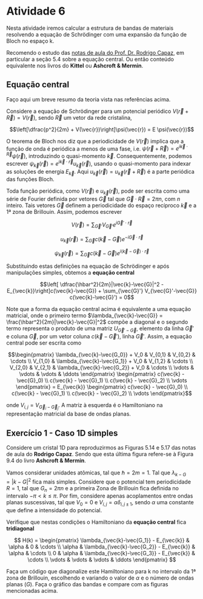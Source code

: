 # Atividade 6

Nesta atividade iremos calcular a estrutura de bandas de materiais resolvendo a equação de Schrödinger com uma expansão da função de Bloch no espaço k.

Recomendo o estudo das [notas de aula do Prof. Dr. Rodrigo Capaz](https://www.if.ufrj.br/~capaz/fmc/cap5-eletrons.pdf#page=21.08), em particular a seção 5.4 sobre a equação central. Ou então conteúdo equivalente nos livros do **Kittel** ou **Ashcroft & Mermin**.

## Equação central

Faço aqui um breve resumo da teoria vista nas referências acima.

Considere a equação de Schrödinger para um potencial periódico $V(\vec{r}+\vec{R}) = V(\vec{r})$, sendo $\vec{R}$ um vetor da rede cristalina,

$$\left[\dfrac{p^2}{2m} + V(\vec{r})\right]\psi(\vec{r}) = E \psi(\vec{r})$$

O teorema de Bloch nos diz que a periodicidade de $V(\vec{r})$ implica que a função de onda é periódica a menos de uma fase, i.e. $\psi(\vec{r}+\vec{R}) = e^{i\vec{k}\cdot\vec{R}}\psi(\vec{r})$, introduzindo o quasi-momento $\vec{k}$. Consequentemente, podemos escrever $\psi_{\vec{k}}(\vec{r}) = e^{i\vec{k}\cdot\vec{r}} u_{\vec{k}}(\vec{r})$, usando o quasi-momento para indexar as soluções de energia $E_{\vec{k}}$. Aqui $u_{\vec{k}}(\vec{r}) = u_{\vec{k}}(\vec{r}+\vec{R})$ é a parte periódica das funções Bloch.

Toda função periódica, como $V(\vec{r})$ e $u_{\vec{k}}(\vec{r})$, pode ser escrita como uma série de Fourier definida por vetores $\vec{G}$ tal que $\vec{G}\cdot\vec{R} = 2\pi n$, com $n$ inteiro. Tais vetores $\vec{G}$ definem a periodicidade do espaço recíproco $\vec{k}$ e a 1ª zona de Brillouin. Assim, podemos escrever

$$V(\vec{r}) = \sum_{\vec{G}'} V_{\vec{G}'} e^{i\vec{G}'\cdot\vec{r}}$$

$$u_{\vec{k}}(\vec{r}) = \sum_{\vec{G}} c(\vec{k}-\vec{G}) e^{-i\vec{G}\cdot\vec{r}}$$

$$\psi_{\vec{k}}(\vec{r}) = \sum_{\vec{G}} c(\vec{k}-\vec{G}) e^{i(\vec{k}-\vec{G})\cdot\vec{r}}$$

Substituindo estas definições na equação de Schrödinger e após manipulações simples, obtemos a **equação central**

$$\left[ \dfrac{\hbar^2}{2m}|\vec{k}-\vec{G}|^2 -E_{\vec{k}}\right]c(\vec{k}-\vec{G}) + \sum_{\vec{G}'} V_{\vec{G}'-\vec{G}} c(\vec{k}-\vec{G}') = 0$$

Note que a forma da equação central acima é equivalente a uma equação matricial, onde o primeiro termo $\lambda_{\vec{k}-\vec{G}} = \frac{\hbar^2}{2m}|\vec{k}-\vec{G}|^2$ compõe a diagonal e o segundo termo representa o produto de uma matriz $U_{\vec{G}'-\vec{G}}$, elemento da linha $\vec{G}'$ e coluna $\vec{G}$, por um vetor coluna $c(\vec{k}-\vec{G}')$, linha $\vec{G}'$. Assim, a equação central pode ser escrita como

```math
\begin{pmatrix}
\lambda_{\vec{k}-\vec{G_0}} + V_0 & V_{0,1} & V_{0,2} & \cdots
\\
V_{1,0} & \lambda_{\vec{k}-\vec{G_1}} + V_0 & V_{1,2} & \cdots
\\
V_{2,0} & V_{2,1} & \lambda_{\vec{k}-\vec{G_2}} + V_0 & \cdots
\\
\vdots & \vdots & \vdots & \ddots
\end{pmatrix}
\begin{pmatrix}
c(\vec{k} - \vec{G}_0)
\\
c(\vec{k} - \vec{G}_1)
\\
c(\vec{k} - \vec{G}_2)
\\
\vdots
\end{pmatrix}
= E_{\vec{k}}
\begin{pmatrix}
c(\vec{k} - \vec{G}_0)
\\
c(\vec{k} - \vec{G}_1)
\\
c(\vec{k} - \vec{G}_2)
\\
\vdots
\end{pmatrix}
```

onde $V_{i,j} = V_{\vec{G}_i-\vec{G}_j}$. A matriz à esquerda é o Hamiltoniano na representação matricial da base de ondas planas.

## Exercício 1 - Caso 1D simples

Considere um cristal 1D para reproduzirmos as Figuras 5.14 e 5.17 das notas de aula do **Rodrigo Capaz**. Sendo que esta última figura refere-se à Figura 9.4 do livro **Ashcroft & Mermin**.

Vamos considerar unidades atômicas, tal que $\hbar = 2m = 1$. Tal que $\lambda_{k-G} = |k-G|^2$ fica mais simples. Considere que o potencial tem periodicidade $R = 1$, tal que $G_n = 2\pi n$ e a primeira Zona de Brillouin fica definida no intervalo $-\pi < k \leq \pi$. Por fim, considere apenas acoplamentos entre ondas planas suscessivas, tal que $V_0 = 0$ e $V_{i,j} = \alpha \delta_{i,j\pm 1}$, sendo $\alpha$ uma constante que define a intensidade do potencial.

Verifique que nestas condições o Hamiltoniano da **equação central** fica **tridiagonal**

$$
H(k) = 
\begin{pmatrix}
\lambda_{\vec{k}-\vec{G_1}} - E_{\vec{k}} & \alpha & 0 & \cdots
\\
\alpha & \lambda_{\vec{k}-\vec{G_2}} - E_{\vec{k}} & \alpha & \cdots
\\
0 & \alpha & \lambda_{\vec{k}-\vec{G_3}} - E_{\vec{k}} & \cdots
\\
\vdots & \vdots & \vdots & \ddots
\end{pmatrix}
$$

Faça um código que diagonalize este Hamiltoniano para k no intervalo da 1ª zona de Brillouin, escolhendo e variando o valor de $\alpha$ e o número de ondas planas ($G$). Faça o gráfico das bandas e compare com as figuras mencionadas acima.

